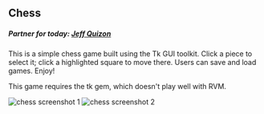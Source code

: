 ## Chess

##### Partner for today: [Jeff Quizon](https://github.com/jjquizon)

This is a simple chess game built using the Tk GUI toolkit. Click a piece to select it; click a highlighted square to move there. Users can save and load games. Enjoy!

This game requires the tk gem, which doesn't play well with RVM.

![chess screenshot 1](./chess_screenshot_1.png)
![chess screenshot 2](./chess_screenshot_2.png)
